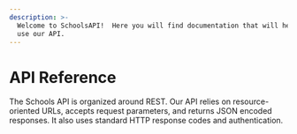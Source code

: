 ```yaml
---
description: >-
  Welcome to SchoolsAPI!  Here you will find documentation that will help you
  use our API.
---
```


# API Reference

The Schools API is organized around REST.  Our API relies on resource-oriented URLs, accepts request parameters, and returns JSON encoded responses.  It also uses standard HTTP response codes and authentication.



